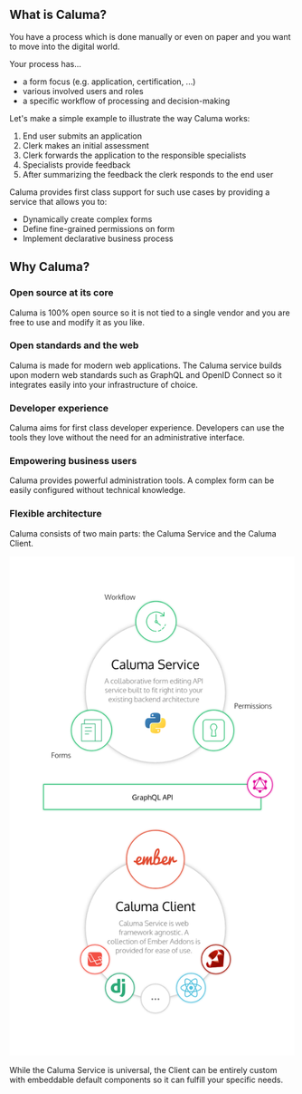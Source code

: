 ## What is Caluma?

You have a process which is done manually or even on paper and you want to move into the digital world.

Your process has...

* a form focus (e.g. application, certification, ...)
* various involved users and roles
* a specific workflow of processing and decision-making

Let's make a simple example to illustrate the way Caluma works:

1. End user submits an application
2. Clerk makes an initial assessment
3. Clerk forwards the application to the responsible specialists
4. Specialists provide feedback
5. After summarizing the feedback the clerk responds to the end user

Caluma provides first class support for such use cases by providing a service that allows you to:

* Dynamically create complex forms
* Define fine-grained permissions on form
* Implement declarative business process


## Why Caluma?

### Open source at its core

Caluma is 100% open source so it is not tied to a single vendor and you are free to use and modify it as you like.

### Open standards and the web

Caluma is made for modern web applications. The Caluma service builds upon modern web standards such as GraphQL and OpenID Connect so it integrates easily into your infrastructure of choice.

### Developer experience

Caluma aims for first class developer experience. Developers can use the tools they love without the need for an administrative interface.

### Empowering business users

Caluma provides powerful administration tools. A complex form can be easily configured without technical knowledge.

### Flexible architecture

Caluma consists of two main parts: the Caluma Service and the Caluma Client.

![Design of Caluma](/assets/images/vision.png)

While the Caluma Service is universal, the Client can be entirely custom with embeddable default components so it can fulfill your specific needs.
